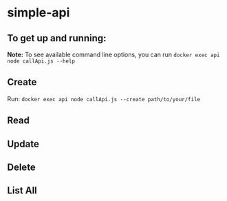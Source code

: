 # simple-api

## To get up and running:

**Note:** To see available command line options, you can run `docker exec api node callApi.js --help`

## Create

Run: `docker exec api node callApi.js --create path/to/your/file`

## Read

## Update

## Delete

## List All
